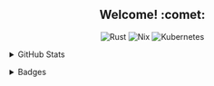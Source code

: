 <h2 align="center">Welcome! :comet:</h2>

<p align="center">
  <!-- https://simpleicons.org/ -->
  <img alt="Rust" src="https://img.shields.io/badge/-Rust-000000?style=flat-square&logo=rust&logoColor=white">
  <img alt="Nix" src="https://img.shields.io/badge/-Nix-5277C3?style=flat-square&logo=nixos&logoColor=white">
  <img alt="Kubernetes" src="https://img.shields.io/badge/-Kubernetes-326CE5?style=flat-square&logo=kubernetes&logoColor=white">
</p>

<p align="center">
  <details>
    <summary>GitHub Stats</summary>
    <br />
    <picture>
      <source srcset="https://github-readme-stats.vercel.app/api/top-langs?username=pbar1&layout=compact&hide=css,html,smarty,mustache&langs_count=8&theme=github_dark" media="(prefers-color-scheme: dark)" />
      <source srcset="https://github-readme-stats.vercel.app/api/top-langs?username=pbar1&layout=compact&hide=css,html,smarty,mustache&langs_count=8" media="(prefers-color-scheme: light), (prefers-color-scheme: no-preference)" />
      <img src="https://github-readme-stats.vercel.app/api/top-langs?username=pbar1&layout=compact&hide=css,html,smarty,mustache&langs_count=8" />
    </picture>
    <picture>
      <source srcset="https://github-readme-stats.vercel.app/api?username=pbar1&show_icons=true&theme=github_dark" media="(prefers-color-scheme: dark)" />
      <source srcset="https://github-readme-stats.vercel.app/api?username=pbar1&show_icons=true" media="(prefers-color-scheme: light), (prefers-color-scheme: no-preference)" />
      <img src="https://github-readme-stats.vercel.app/api?username=pbar1&show_icons=true" />
    </picture>
  </details>
</p>

<p align="center">
  <details>
    <summary>Badges</summary>
    <br />
    <a href="https://www.youracclaim.com/badges/5cc416cb-a464-4d05-9f0b-30ea34ccac7d/public_url">
      <img height="80" width="80" src="./assets/lf-ckad.png" alt="Certified Kubernetes Application Developer" />
    </a>
    <a href="https://www.youracclaim.com/badges/eca96d47-4c9d-4b96-a497-5618268ace0c/public_url">
      <img height="80" width="80" src="./assets/hcva0-002.png" alt="HashiCorp Certified: Vault Associate" />
    </a>
    <a href="https://www.youracclaim.com/badges/3125aa27-88e5-49d1-83d8-4427b8f03a1c/public_url">
      <img height="80" width="80" src="./assets/hcta0-002.png" alt="HashiCorp Certified: Terraform Associate" />
    </a>
    <a href="https://www.youracclaim.com/badges/65004345-d21a-452e-b185-93f9ab3614a9/public_url">
      <img height="80" width="80" src="./assets/hcca0-002.png" alt="HashiCorp Certified: Consul Associate" />
    </a>
  </details>
</p>
